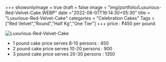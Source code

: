 +++
showonlyimage = true
draft = false
image = "img/portfolio/Luxurious-Red-Velvet-Cake.WEBP"
date ="2022-08-07T16:14:30+05:30"
title = "Luxurious-Red-Velvet-Cake"
categories = "Celebration Cakes"
Tags = ["Red Velvet","Round","Half Kg","One Tier"]
+++
price : ₹450 per pound
<!--more-->
![Luxurious-Red-Velvet-Cake](/img/portfolio/Luxurious-Red-Velvet-Cake.WEBP)
* 1 pound cake price serves 8-10 persons : 450
* 2 pound cake price serves 10-20 persons : 900
* 3 pound cake price serves 20-30 persons : 1350
